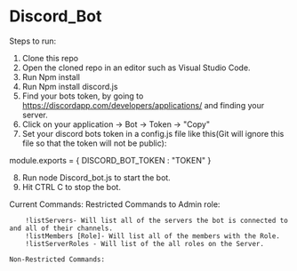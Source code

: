 # Discord_Bot

Steps to run:
1. Clone this repo
2. Open the cloned repo in an editor such as Visual Studio Code.
3. Run Npm install
4. Run Npm install discord.js
5. Find your bots token, by going to https://discordapp.com/developers/applications/ and finding your server.
6. Click on your application -> Bot -> Token -> "Copy"
7. Set your discord bots token in a config.js file like this(Git will ignore this file so that the token will not be public): 

module.exports = {
    DISCORD_BOT_TOKEN : "TOKEN" 
}

8. Run node Discord_bot.js to start the bot.
9. Hit CTRL C to stop the bot.

Current Commands:
    Restricted Commands to Admin role:
	
		!listServers- Will list all of the servers the bot is connected to and all of their channels.
		!listMembers [Role]- Will list all of the members with the Role.
		!listServerRoles - Will list of the all roles on the Server.
		
	Non-Restricted Commands:
   
